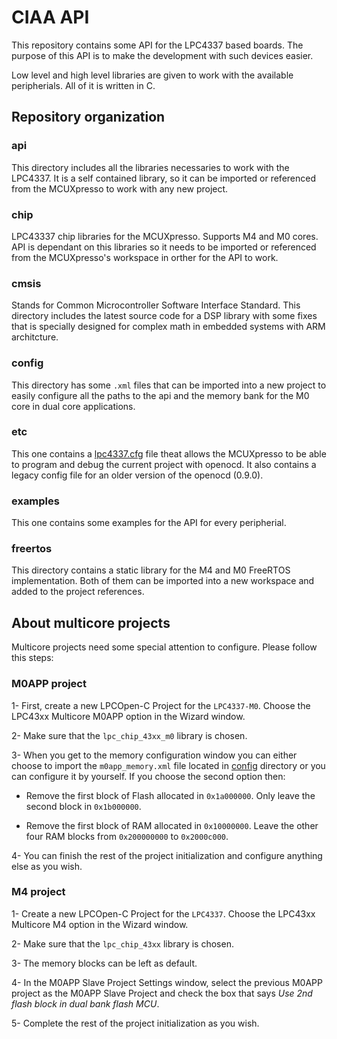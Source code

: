 # CIAA API

This repository contains some API for the LPC4337 based boards. The purpose of this API is to make the development with such devices easier.

Low level and high level libraries are given to work with the available peripherials. All of it is written in C.

## Repository organization

### api

This directory includes all the libraries necessaries to work with the LPC4337. It is a self contained library, so it can be imported or referenced from the MCUXpresso to work with any new project.

### chip

LPC43337 chip libraries for the MCUXpresso. Supports M4 and M0 cores. API is dependant on this libraries so it needs to be imported or referenced from the MCUXpresso's workspace in orther for the API to work.

### cmsis

Stands for Common Microcontroller Software Interface Standard. This directory includes the latest source code for a DSP library with some fixes that is specially designed for complex math in embedded systems with ARM architcture.

### config

This directory has some `.xml` files that can be imported into a new project to easily configure all the paths to the api and the memory bank for the M0 core in dual core applications.

### etc

This one contains a [lpc4337.cfg][cfg] file theat allows the MCUXpresso to be able to program and debug the current project with openocd. It also contains a legacy config file for an older version of the openocd (0.9.0).

### examples

This one contains some examples for the API for every peripherial.

### freertos

This directory contains a static library for the M4 and M0 FreeRTOS implementation. Both of them can be imported into a new workspace and added to the project references.

## About multicore projects

Multicore projects need some special attention to configure. Please follow this steps:

### M0APP project

1- First, create a new LPCOpen-C Project for the `LPC4337-M0`. Choose the LPC43xx Multicore M0APP option in the Wizard window.

2- Make sure that the `lpc_chip_43xx_m0` library is chosen.

3- When you get to the memory configuration window you can either choose to import the `m0app_memory.xml` file located in [config](config/) directory or you can configure it by yourself. If you choose the second option then:

- Remove the first block of Flash allocated in `0x1a000000`. Only leave the second block in `0x1b000000`.

- Remove the first block of RAM allocated in `0x10000000`. Leave the other four RAM blocks from `0x200000000` to `0x2000c000`.

4- You can finish the rest of the project initialization and configure anything else as you wish.

### M4 project

1- Create a new LPCOpen-C Project for the `LPC4337`. Choose the LPC43xx Multicore M4 option in the Wizard window.

2- Make sure that the `lpc_chip_43xx` library is chosen.

3- The memory blocks can be left as default.

4- In the M0APP Slave Project Settings window, select the previous M0APP project as the M0APP Slave Project and check the box that says _Use 2nd flash block in dual bank flash MCU_.

5- Complete the rest of the project initialization as you wish.

[cfg]: etc/openocd/lpc4337.cfg
[cmsis]: https://developer.arm.com/tools-and-software/embedded/cmsis
[pyusb]: https://github.com/pyusb/pyusb